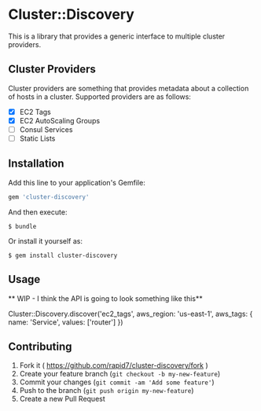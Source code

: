 # Cluster::Discovery

This is a library that provides a generic interface to multiple cluster providers.

## Cluster Providers
Cluster providers are something that provides metadata about a collection of hosts in a cluster.  Supported providers are as follows:

* [x] EC2 Tags
* [x] EC2 AutoScaling Groups
* [ ] Consul Services
* [ ] Static Lists

## Installation

Add this line to your application's Gemfile:

```ruby
gem 'cluster-discovery'
```

And then execute:

    $ bundle

Or install it yourself as:

    $ gem install cluster-discovery

## Usage

** WIP - I think the API is going to look something like this**

Cluster::Discovery.discover('ec2_tags',
                            aws_region: 'us-east-1',
                            aws_tags: { name: 'Service', values: ['router'] })



## Contributing

1. Fork it ( https://github.com/rapid7/cluster-discovery/fork )
2. Create your feature branch (`git checkout -b my-new-feature`)
3. Commit your changes (`git commit -am 'Add some feature'`)
4. Push to the branch (`git push origin my-new-feature`)
5. Create a new Pull Request
